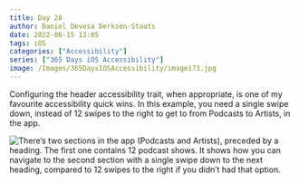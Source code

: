 ```yaml
---
title: Day 28
author: Daniel Devesa Derksen-Staats
date: 2022-06-15 13:05
tags: iOS
categories: ["Accessibility"]
series: ["365 Days iOS Accessibility"]
image: /Images/365DaysIOSAccessibility/image173.jpg
---
```


Configuring the header accessibility trait, when appropriate, is one of my favourite accessibility quick wins. In this example, you need a single swipe down, instead of 12 swipes to the right to get to from Podcasts to Artists, in the app.

![There’s two sections in the app (Podcasts and Artists), preceded by a heading. The first one contains 12 podcast shows. It shows how you can navigate to the second section with a single swipe down to the next heading, compared to 12 swipes to the right if you didn’t had that option.](/Images/365DaysIOSAccessibility/image173.jpg)
